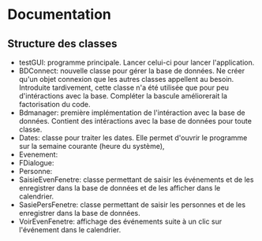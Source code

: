 # Documentation

## Structure des classes

* testGUI: programme principale. Lancer celui-ci pour lancer l'application.
* BDConnect: nouvelle classe pour gérer la base de données. Ne créer qu'un objet connexion que les autres classes appellent au besoin. Introduite tardivement, cette classe n'a été utilisée que pour peu d'intéractions avec la base. Compléter la bascule améliorerait la factorisation du code.
* Bdmanager: première implémentation de l'intéraction avec la base de données. Contient des intéractions avec la base de données pour toute classe.
* Dates: classe pour traiter les dates. Elle permet d'ouvrir le programme sur la semaine courante (heure du système), 
* Evenement:
* FDialogue:
* Personne:
* SaisieEvenFenetre: classe permettant de saisir les événements et de les enregistrer dans la base de données et de les afficher dans le calendrier.
* SasiePersFenetre: classe permettant de saisir les personnes et de les enregistrer dans la base de données.
* VoirEvenFenetre: affichage des événements suite à un clic sur l'événement dans le calendrier.
